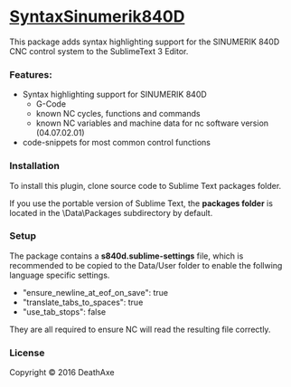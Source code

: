 # [SyntaxSinumerik840D](https://github.com/deathaxe/SyntaxSinumerik840D)

This package adds syntax highlighting support for the
SINUMERIK 840D CNC control system to the SublimeText 3 Editor.

### Features:
* Syntax highlighting support for SINUMERIK 840D
	* G-Code
	* known NC cycles, functions and commands
	* known NC variables and machine data for nc software version (04.07.02.01)
* code-snippets for most common control functions

### Installation
To install this plugin, clone source code to Sublime Text packages folder.

If you use the portable version of Sublime Text, the **packages folder**
is located in the \Data\Packages subdirectory by default.

### Setup

The package contains a **s840d.sublime-settings** file, which is recommended
to be copied to the Data/User folder to enable the follwing language specific
settings.

- "ensure_newline_at_eof_on_save": true
- "translate_tabs_to_spaces": true
- "use_tab_stops": false

They are all required to ensure NC will read the resulting file correctly.

### License
Copyright &copy; 2016 DeathAxe
